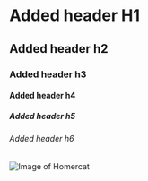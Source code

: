 # Added header H1
## Added header h2
### Added header h3
#### Added header h4
##### Added header h5
###### Added header h6
![Image of Homercat](https://octodex.github.com/images/homercat.png)
